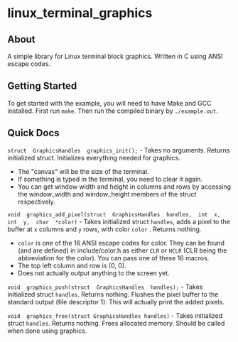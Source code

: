 # linux_terminal_graphics
## About

A simple library for Linux terminal block graphics. Written in C using ANSI escape codes.

## Getting Started

To get started with the example, you will need to have Make and GCC installed. First run `make`. Then run the compiled binary by `./example.out`.

## Quick Docs

`struct  GraphicsHandles  graphics_init();` - Takes no arguments. Returns initialized struct. Initializes everything needed for graphics.

 - The "canvas" will be the size of the terminal. 
 - If something is typed in the terminal, you need to clear it again.
 - You can get window width and height in columns and rows by accessing the window_width and window_height members of the struct respectively.

`void  graphics_add_pixel(struct  GraphicsHandles  handles,  int  x,  int  y,  char  *color)` - Takes initialized struct `handles`, adds a pixel to the buffer at `x` columns and `y` rows, with color `color` . Returns nothing.
 - `color` is one of the 16 ANSI escape codes for color. They can be found (and are defined) in include/color.h as either `CLR` or `HCLR` (CLR being the abbreviation for the color). You can pass one of these 16 macros.
 - The top left column and row is (0, 0).
 - Does not actually output anything to the screen yet.

 `void  graphics_push(struct  GraphicsHandles  handles);` - Takes initialized struct `handles`. Returns nothing. Flushes the pixel buffer to the standard output (file descriptor 1). This will actually print the added pixels.
 
`void  graphics_free(struct GraphicsHandles handles)` - Takes initialized struct `handles`. Returns nothing. Frees allocated memory. Should be called when done using graphics.

